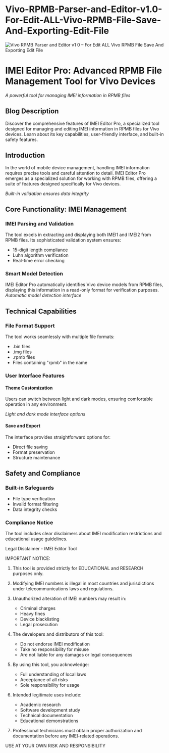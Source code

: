 # Vivo-RPMB-Parser-and-Editor-v1.0-For-Edit-ALL-Vivo-RPMB-File-Save-And-Exporting-Edit-File

![Vivo RPMB Parser and Editor v1 0 – For Edit ALL Vivo RPMB File Save And Exporting Edit File](https://github.com/user-attachments/assets/0ee1d2e2-9590-46b3-a6c6-91167ae22ac1)


# IMEI Editor Pro: Advanced RPMB File Management Tool for Vivo Devices

*A powerful tool for managing IMEI information in RPMB files*

## Blog Description
Discover the comprehensive features of IMEI Editor Pro, a specialized tool designed for managing and editing IMEI information in RPMB files for Vivo devices. Learn about its key capabilities, user-friendly interface, and built-in safety features.

## Introduction
In the world of mobile device management, handling IMEI information requires precise tools and careful attention to detail. IMEI Editor Pro emerges as a specialized solution for working with RPMB files, offering a suite of features designed specifically for Vivo devices.

*Built-in validation ensures data integrity*

## Core Functionality: IMEI Management

### IMEI Parsing and Validation
The tool excels in extracting and displaying both IMEI1 and IMEI2 from RPMB files. Its sophisticated validation system ensures:
- 15-digit length compliance
- Luhn algorithm verification
- Real-time error checking

### Smart Model Detection
IMEI Editor Pro automatically identifies Vivo device models from RPMB files, displaying this information in a read-only format for verification purposes.
*Automatic model detection interface*

## Technical Capabilities

### File Format Support
The tool works seamlessly with multiple file formats:
- .bin files
- .img files
- .rpmb files
- Files containing "rpmb" in the name

### User Interface Features

#### Theme Customization
Users can switch between light and dark modes, ensuring comfortable operation in any environment.

*Light and dark mode interface options*

#### Save and Export
The interface provides straightforward options for:
- Direct file saving
- Format preservation
- Structure maintenance

## Safety and Compliance

### Built-in Safeguards
- File type verification
- Invalid format filtering
- Data integrity checks

### Compliance Notice
The tool includes clear disclaimers about IMEI modification restrictions and educational usage guidelines.

Legal Disclaimer - IMEI Editor Tool

IMPORTANT NOTICE:

1. This tool is provided strictly for EDUCATIONAL and RESEARCH purposes only.

2. Modifying IMEI numbers is illegal in most countries and jurisdictions under telecommunications laws and regulations.

3. Unauthorized alteration of IMEI numbers may result in:
   - Criminal charges
   - Heavy fines
   - Device blacklisting
   - Legal prosecution

4. The developers and distributors of this tool:
   - Do not endorse IMEI modification
   - Take no responsibility for misuse
   - Are not liable for any damages or legal consequences

5. By using this tool, you acknowledge:
   - Full understanding of local laws
   - Acceptance of all risks
   - Sole responsibility for usage

6. Intended legitimate uses include:
   - Academic research
   - Software development study
   - Technical documentation
   - Educational demonstrations

7. Professional technicians must obtain proper authorization and documentation before any IMEI-related operations.

USE AT YOUR OWN RISK AND RESPONSIBILITY

